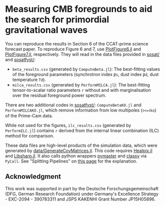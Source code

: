 # Measuring CMB foregrounds to aid the search for primordial gravitational waves

You can reproduce the results in Section 6 of the CCAT-prime science forecast paper. To reproduce Figure 6 and 7, use [PlotFigure6.jl](https://github.com/komatsu5147/CleanCMB.jl/tree/master/ccatprime/sciencepaper/PlotFigure6.jl) and  [PlotFigure7.jl](https://github.com/komatsu5147/CleanCMB.jl/tree/master/ccatprime/sciencepaper/PlotFigure7.jl), respectively. They will read in the data files provided in [sosat/](https://github.com/komatsu5147/CleanCMB.jl/tree/master/ccatprime/sciencepaper/sosat) and [sosatfyst/](https://github.com/komatsu5147/CleanCMB.jl/tree/master/ccatprime/sciencepaper/sosatfyst):
- `beta_results.csv` (generated by `ComputeBeta.jl`): The best-fitting values of the foreground parameters (synchrotron index `βs`, dust index `βd`, dust temperature `Td`).
- `milca_results.csv` (generated by `PerformMILCA.jl`): The best-fitting tensor-to-scalar ratio parameters `r` without and with marginalisation over the residual foreground power spectrum.

There are two additional codes in [sosatfyst/](https://github.com/komatsu5147/CleanCMB.jl/tree/master/ccatprime/sciencepaper/sosatfyst): `ComputeBetaKO.jl` and `PerformMILCAKO.jl`, which remove information from low multipoles (`ℓ<=ℓko`) of the Prime-Cam data.

While not used for the figures, `ilc_results.csv` (generated by `PerformILC.jl`) contains `r` derived from the internal linear combination (ILC) method for comparison.

These data files are high-level products of the simulation data, which were generated by [data/GenerateCovMatrices.jl](https://github.com/komatsu5147/CleanCMB.jl/tree/master/ccatprime/sciencepaper/data/GenerateCovMatrices.jl). This code requires [Healpix.jl](https://github.com/ziotom78/Healpix.jl) and [Libsharp.jl](https://github.com/ziotom78/Libsharp.jl). It also calls python wrappers [pymaster](https://github.com/LSSTDESC/NaMaster) and [classy](https://github.com/lesgourg/class_public/wiki/Python-wrapper) via `PyCall`. See "Splitting Pipelines" on [this page](https://github.com/komatsu5147/CleanCMB.jl#splitting-pipelines) for the explanation. 

## Acknowledgment

This work was supported in part by the Deutsche Forschungsgemeinschaft (DFG, German Research Foundation) under Germany's Excellence Strategy - EXC-2094 - 390783311 and JSPS KAKENHI Grant Number JP15H05896.
